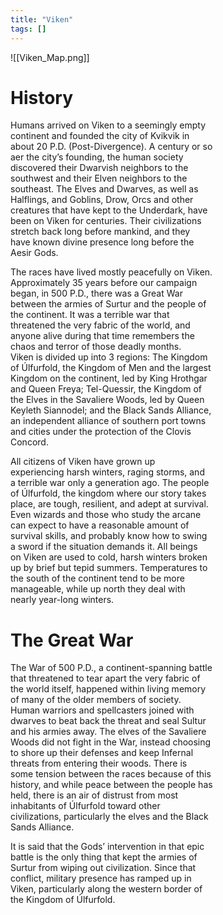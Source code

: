 ```yaml
---
title: "Viken"
tags: []
---
```


![[Viken_Map.png]]

# History

Humans arrived on Viken to a seemingly empty  
continent and founded the city of Kvikvik in  
about 20 P.D. (Post-Divergence). A century or so  
aer the cityʼs founding, the human society  
discovered their Dwarvish neighbors to the  
southwest and their Elven neighbors to the  
southeast. The Elves and Dwarves, as well as  
Halflings, and Goblins, Drow, Orcs and other  
creatures that have kept to the Underdark, have  
been on Viken for centuries. Their civilizations  
stretch back long before mankind, and they  
have known divine presence long before the  
Aesir Gods.  

The races have lived mostly peacefully on Viken.  
Approximately 35 years before our campaign  
began, in 500 P.D., there was a Great War  
between the armies of Surtur and the people of  
the continent. It was a terrible war that  
threatened the very fabric of the world, and  
anyone alive during that time remembers the  
chaos and terror of those deadly months.  
Viken is divided up into 3 regions: The Kingdom  
of Úlfurfold, the Kingdom of Men and the largest  
Kingdom on the continent, led by King Hrothgar  
and Queen Freya; Tel-Quessir, the Kingdom of  
the Elves in the Savaliere Woods, led by Queen  
Keyleth Siannodel; and the Black Sands Alliance,  
an independent alliance of southern port towns  
and cities under the protection of the Clovis  
Concord.  

All citizens of Viken have grown up  
experiencing harsh winters, raging storms, and  
a terrible war only a generation ago. The people  
of Úlfurfold, the kingdom where our story takes  
place, are tough, resilient, and adept at survival.  
Even wizards and those who study the arcane  
can expect to have a reasonable amount of  
survival skills, and probably know how to swing  
a sword if the situation demands it. All beings  
on Viken are used to cold, harsh winters broken  
up by brief but tepid summers. Temperatures to  
the south of the continent tend to be more  
manageable, while up north they deal with  
nearly year-long winters.

# The Great War

The War of 500 P.D., a continent-spanning battle  
that threatened to tear apart the very fabric of  
the world itself, happened within living memory  
of many of the older members of society.  
Human warriors and spellcasters joined with  
dwarves to beat back the threat and seal Sultur  
and his armies away. The elves of the Savaliere  
Woods did not fight in the War, instead choosing  
to shore up their defenses and keep Infernal  
threats from entering their woods. There is  
some tension between the races because of this  
history, and while peace between the people has  
held, there is an air of distrust from most  
inhabitants of Úlfurfold toward other  
civilizations, particularly the elves and the Black  
Sands Alliance.  

It is said that the Godsʼ intervention in that epic  
battle is the only thing that kept the armies of  
Surtur from wiping out civilization. Since that  
conflict, military presence has ramped up in  
Viken, particularly along the western border of  
the Kingdom of Úlfurfold.


